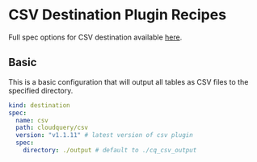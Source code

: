 # CSV Destination Plugin Recipes

Full spec options for CSV destination available [here](https://github.com/cloudquery/cloudquery/tree/main/plugins/destination/csv).


## Basic

This is a basic configuration that will output all tables as CSV files to the specified directory.

```yaml copy
kind: destination
spec:
  name: csv
  path: cloudquery/csv
  version: "v1.1.11" # latest version of csv plugin
  spec:
    directory: ./output # default to ./cq_csv_output
```
